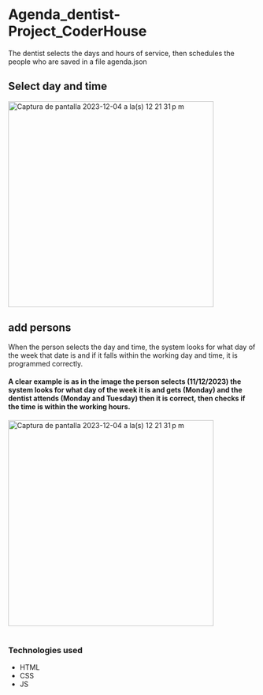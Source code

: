 # Agenda_dentist-Project_CoderHouse

The dentist selects the days and hours of service, then schedules the people who are saved in a file agenda.json


## Select day and time


<img width="417" alt="Captura de pantalla 2023-12-04 a la(s) 12 21 31 p  m" src="https://github.com/giovannigm/Agenda_dentist-Project_CoderHouse/assets/58411051/a0889231-d8b6-422f-880b-d5a3dd122abe">

## add persons

When the person selects the day and time, the system looks for what day of the week that date is and if it falls within the working day and time, it is programmed correctly. 


#### A clear example is as in the image the person selects (11/12/2023) the system looks for what day of the week it is and gets (Monday) and the dentist attends (Monday and Tuesday) then it is correct, then checks if the time is within the working hours.

<img width="417" alt="Captura de pantalla 2023-12-04 a la(s) 12 21 31 p  m" src="https://github.com/giovannigm/Agenda_dentist-Project_CoderHouse/assets/58411051/0dd9af6e-b142-4ad9-8cb2-ff29674ac8b3">

#

### Technologies used
- HTML
- CSS
- JS
